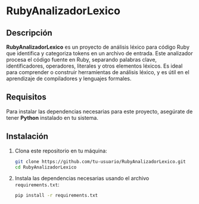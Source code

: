 # RubyAnalizadorLexico

## Descripción
**RubyAnalizadorLexico** es un proyecto de análisis léxico para código Ruby que identifica y categoriza tokens en un archivo de entrada. Este analizador procesa el código fuente en Ruby, separando palabras clave, identificadores, operadores, literales y otros elementos léxicos. Es ideal para comprender o construir herramientas de análisis léxico, y es útil en el aprendizaje de compiladores y lenguajes formales.

## Requisitos
Para instalar las dependencias necesarias para este proyecto, asegúrate de tener **Python** instalado en tu sistema.

## Instalación
1. Clona este repositorio en tu máquina:
   ```bash
   git clone https://github.com/tu-usuario/RubyAnalizadorLexico.git
   cd RubyAnalizadorLexico
2. Instala las dependencias necesarias usando el archivo `requirements.txt`:
   ```bash
   pip install -r requirements.txt